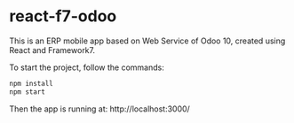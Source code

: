 # react-f7-odoo #

This is an ERP mobile app based on Web Service of Odoo 10, created using React and Framework7.

To start the project, follow the commands:

``` bash
npm install
npm start
```

Then the app is running at: http://localhost:3000/
